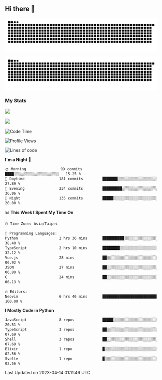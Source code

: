 ## Hi there 👋

<div align="center">

![GitHub Snake Light](https://raw.githubusercontent.com/CSY54/CSY54/snake/github-snake.svg#gh-light-mode-only)

![GitHub Snake dark](https://raw.githubusercontent.com/CSY54/CSY54/snake/github-snake-dark.svg#gh-dark-mode-only)

</div>

### My Stats

![](https://github-readme-stats.vercel.app/api?username=CSY54&theme=nord&show_icons=true)

![](https://github-readme-stats.vercel.app/api/top-langs/?username=CSY54&theme=nord&layout=compact&card_width=445)

<!--START_SECTION:waka-->
![Code Time](http://img.shields.io/badge/Code%20Time-1%2C606%20hrs%2011%20mins-blue)

![Profile Views](http://img.shields.io/badge/Profile%20Views-15-blue)

![Lines of code](https://img.shields.io/badge/From%20Hello%20World%20I%27ve%20Written-451.4%20thousand%20lines%20of%20code-blue)

**I'm a Night 🦉** 

```text
🌞 Morning                99 commits          ████░░░░░░░░░░░░░░░░░░░░░   15.25 % 
🌆 Daytime                181 commits         ███████░░░░░░░░░░░░░░░░░░   27.89 % 
🌃 Evening                234 commits         █████████░░░░░░░░░░░░░░░░   36.06 % 
🌙 Night                  135 commits         █████░░░░░░░░░░░░░░░░░░░░   20.80 % 
```


📊 **This Week I Spent My Time On** 

```text
🕑︎ Time Zone: Asia/Taipei

💬 Programming Languages: 
Python                   2 hrs 36 mins       ██████████░░░░░░░░░░░░░░░   38.40 % 
TypeScript               2 hrs 10 mins       ████████░░░░░░░░░░░░░░░░░   32.12 % 
Vue.js                   28 mins             ██░░░░░░░░░░░░░░░░░░░░░░░   06.92 % 
JSON                     27 mins             ██░░░░░░░░░░░░░░░░░░░░░░░   06.80 % 
C                        24 mins             ██░░░░░░░░░░░░░░░░░░░░░░░   06.13 % 

🔥 Editors: 
Neovim                   6 hrs 46 mins       █████████████████████████   100.00 % 
```

**I Mostly Code in Python** 

```text
JavaScript               8 repos             █████░░░░░░░░░░░░░░░░░░░░   20.51 % 
TypeScript               3 repos             ██░░░░░░░░░░░░░░░░░░░░░░░   07.69 % 
Shell                    3 repos             ██░░░░░░░░░░░░░░░░░░░░░░░   07.69 % 
Elixir                   1 repo              █░░░░░░░░░░░░░░░░░░░░░░░░   02.56 % 
Svelte                   1 repo              █░░░░░░░░░░░░░░░░░░░░░░░░   02.56 % 
```




 Last Updated on 2023-04-14 01:11:46 UTC
<!--END_SECTION:waka-->

<!--
**CSY54/CSY54** is a ✨ _special_ ✨ repository because its `README.md` (this file) appears on your GitHub profile.

Here are some ideas to get you started:

- 🔭 I’m currently working on ...
- 🌱 I’m currently learning ...
- 👯 I’m looking to collaborate on ...
- 🤔 I’m looking for help with ...
- 💬 Ask me about ...
- 📫 How to reach me: ...
- 😄 Pronouns: ...
- ⚡ Fun fact: ...
-->
